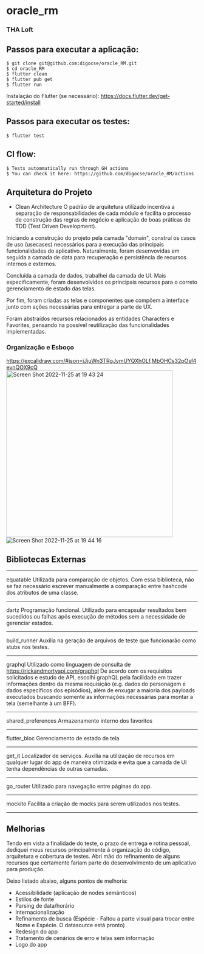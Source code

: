 # oracle_rm

### THA Loft

## Passos para executar a aplicação:
```shell
$ git clone git@github.com:digocse/oracle_RM.git
$ cd oracle_RM
$ flutter clean
$ flutter pub get
$ flutter run
```
Instalação do Flutter (se necessário): https://docs.flutter.dev/get-started/install

## Passos para executar os testes:
```shell
$ flutter test
```

## CI flow:
```shell
$ Tests autommatically run through GH actions
$ You can check it here: https://github.com/digocse/oracle_RM/actions 
```

## Arquitetura do Projeto
- Clean Architecture
O padrão de arquitetura utilizado incentiva a separação de responsabilidades de cada módulo 
  e facilita o processo de construção das regras de negócio e aplicação de boas práticas
  de TDD (Test Driven Development).
  
Iniciando a construção do projeto pela camada "domain", construí os casos de uso (usecases)
necessários para a execução das principais funcionalidades do aplicativo. Naturalmente, foram
desenvovidas em seguida a camada de data para recuperação e persistência de recursos internos
e externos.

Concluída a camada de dados, trabalhei da camada de UI. Mais especificamente, foram desenvolvidos 
os principais recursos para o correto gerenciamento de estado das telas.

Por fim, foram criadas as telas e componentes que compõem a interface junto com ações necessárias
para entregar a parte de UX.

Foram abstraídos recursos relacionados as entidades Characters e Favorites, pensando na possível
reutilização das funcionalidades implementadas.

### Organização e Esboço
https://excalidraw.com/#json=iJjuWn3TRgJymUYQXhOLf,MbOHCs32pOsf4evnQOX9cQ
<img width="438" alt="Screen Shot 2022-11-25 at 19 43 24" src="https://user-images.githubusercontent.com/22969298/204065756-f95ed256-3dc1-4883-ad08-ddf0a5f8b601.png">
![Screen Shot 2022-11-25 at 19 44 16](https://user-images.githubusercontent.com/22969298/204065760-4bef997d-8883-4970-befc-28b716b9ee6d.png)


## Bibliotecas Externas
***
equatable
Utilizada para comparação de objetos. Com essa biblioteca, não se faz necessário escrever
manualmente a comparação entre hashcode dos atributos de uma classe.
***
dartz
Programação funcional. Utilizado para encapsular resultados bem sucedidos ou falhas
após execução de métodos sem a necessidade de gerenciar estados.
***
build_runner
Auxilia na geração de arquivos de teste que funcionarão como stubs nos testes.
***
graphql
Utilizado como linguagem de consulta de https://rickandmortyapi.com/graphql
De acordo com os requisitos solicitados e estudo de API, escolhi graphQL pela facilidade
em trazer informações dentro da mesma requisição (e.g. dados do personagem e dados específicos
dos episódios), além de enxugar a maioria dos payloads executados buscando somente as informações
necessárias para montar a tela (semelhante à um BFF).
***
shared_preferences
Armazenamento interno dos favoritos
***
flutter_bloc
Gerenciamento de estado de tela
***
get_it
Localizador de serviços. Auxilia na utilização de recursos em qualquer lugar do app de maneira
otimizada e evita que a camada de UI tenha dependências de outras camadas.
***
go_router
Utilizado para navegação entre páginas do app. 
***
mockito
Facilita a criação de mocks para serem utilizados nos testes. 
***

## Melhorias
Tendo em vista a finalidade do teste, o prazo de entrega e rotina pessoal, dediquei meus recursos
principalmente à organização do código, arquitetura e cobertura de testes. Abri mão do refinamento 
de alguns recursos que certamente fariam parte do desenvolvimento de um aplicativo para produção.

Deixo listado abaixo, alguns pontos de melhoria:
- Acessibilidade (aplicação de nodes semânticos)
- Estilos de fonte
- Parsing de data/horário
- Internacionalização
- Refinamento de busca 
  (Espécie - Faltou a parte visual para trocar entre Nome e Espécie. O datasource está pronto)
- Redesign do app
- Tratamento de cenários de erro e telas sem informação
- Logo do app
